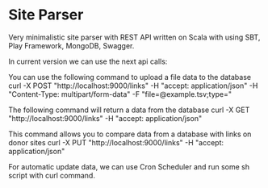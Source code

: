 Site Parser
==============================

Very minimalistic site parser with REST API written on Scala with using SBT, Play Framework, MongoDB, Swagger.

In current version we can use the next api calls:

You can use the following command to upload a file data to the database
curl -X POST "http://localhost:9000/links" -H "accept: application/json" -H "Content-Type: multipart/form-data" -F "file=@example.tsv;type="

The following command will return a data from the database
curl -X GET "http://localhost:9000/links" -H "accept: application/json"

This command allows you to compare data from a database with links on donor sites
curl -X PUT "http://localhost:9000/links" -H "accept: application/json"

For automatic update data, we can use Cron Scheduler and run some sh script with curl command.

